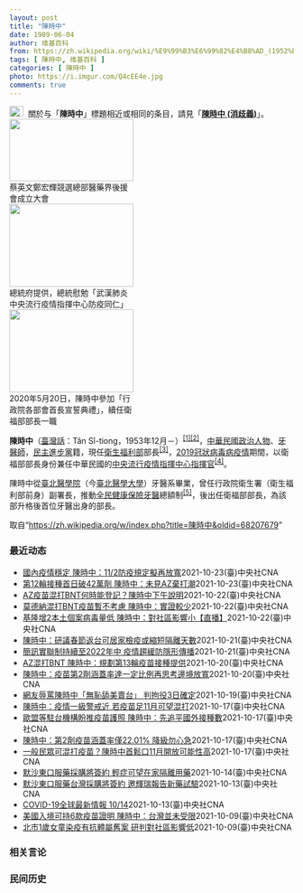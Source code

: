 ```yaml
---
layout: post
title: "陳時中"
date: 1989-06-04
author: 维基百科
from: https://zh.wikipedia.org/wiki/%E9%99%B3%E6%99%82%E4%B8%AD_(1952%E5%B9%B4)
tags: [ 陳時中, 维基百科 ]
categories: [ 陳時中 ]
photo: https://i.imgur.com/Q4cEE4e.jpg
comments: true
---
```

<div class="mw-parser-output"><div id="noteTA-54dafe5e" class="noteTA"><div class="noteTA-group"><div data-noteta-group-source="module" data-noteta-group="Medicine"></div></div></div>
<div role="note" class="hatnote navigation-not-searchable"><a href="/wiki/Wikipedia:%E6%B6%88%E6%AD%A7%E4%B9%89" title="Wikipedia:消歧义"><img alt="Disambig gray.svg" src="//upload.wikimedia.org/wikipedia/commons/thumb/5/5f/Disambig_gray.svg/25px-Disambig_gray.svg.png" decoding="async" width="25" height="19" srcset="//upload.wikimedia.org/wikipedia/commons/thumb/5/5f/Disambig_gray.svg/38px-Disambig_gray.svg.png 1.5x, //upload.wikimedia.org/wikipedia/commons/thumb/5/5f/Disambig_gray.svg/50px-Disambig_gray.svg.png 2x" data-file-width="220" data-file-height="168"></a><style data-mw-deduplicate="TemplateStyles:r67269465">.mw-parser-output .ifmobile>.mobile:nth-child(2n){display:none}</style><span class="ifmobile"><span class="nomobile">&nbsp;&nbsp;</span><span class="mobile"></span></span>關於与「<b>陳時中</b>」標題相近或相同的条目，請見「<b><a href="/wiki/%E9%99%B3%E6%99%82%E4%B8%AD_(%E6%B6%88%E6%AD%A7%E7%BE%A9)" class="mw-disambig" title="陳時中 (消歧義)">陳時中 (消歧義)</a></b>」。</div>

<div class="thumb tright"><div class="thumbinner" style="width:222px;"><a href="/wiki/File:%E9%84%AD%E5%AE%8F%E8%BC%9D%E8%88%87%E9%86%AB%E6%94%BF%E4%BA%BA%E5%A3%AB%E5%90%88%E7%85%A7.jpg" class="image"><img alt="" src="//upload.wikimedia.org/wikipedia/commons/thumb/e/e0/%E9%84%AD%E5%AE%8F%E8%BC%9D%E8%88%87%E9%86%AB%E6%94%BF%E4%BA%BA%E5%A3%AB%E5%90%88%E7%85%A7.jpg/220px-%E9%84%AD%E5%AE%8F%E8%BC%9D%E8%88%87%E9%86%AB%E6%94%BF%E4%BA%BA%E5%A3%AB%E5%90%88%E7%85%A7.jpg" decoding="async" width="220" height="110" class="thumbimage" srcset="//upload.wikimedia.org/wikipedia/commons/thumb/e/e0/%E9%84%AD%E5%AE%8F%E8%BC%9D%E8%88%87%E9%86%AB%E6%94%BF%E4%BA%BA%E5%A3%AB%E5%90%88%E7%85%A7.jpg/330px-%E9%84%AD%E5%AE%8F%E8%BC%9D%E8%88%87%E9%86%AB%E6%94%BF%E4%BA%BA%E5%A3%AB%E5%90%88%E7%85%A7.jpg 1.5x, //upload.wikimedia.org/wikipedia/commons/thumb/e/e0/%E9%84%AD%E5%AE%8F%E8%BC%9D%E8%88%87%E9%86%AB%E6%94%BF%E4%BA%BA%E5%A3%AB%E5%90%88%E7%85%A7.jpg/440px-%E9%84%AD%E5%AE%8F%E8%BC%9D%E8%88%87%E9%86%AB%E6%94%BF%E4%BA%BA%E5%A3%AB%E5%90%88%E7%85%A7.jpg 2x" data-file-width="4160" data-file-height="2080"></a>  <div class="thumbcaption"><div class="magnify"><a href="/wiki/File:%E9%84%AD%E5%AE%8F%E8%BC%9D%E8%88%87%E9%86%AB%E6%94%BF%E4%BA%BA%E5%A3%AB%E5%90%88%E7%85%A7.jpg" class="internal" title="放大"></a></div>蔡英文鄭宏輝競選總部醫藥界後援會成立大會</div></div></div>
<div class="thumb tright"><div class="thumbinner" style="width:222px;"><a href="/wiki/File:02.07_%E7%B8%BD%E7%B5%B1%E6%85%B0%E5%8B%89%E3%80%8C%E5%9A%B4%E9%87%8D%E7%89%B9%E6%AE%8A%E5%82%B3%E6%9F%93%E6%80%A7%E8%82%BA%E7%82%8E%E4%B8%AD%E5%A4%AE%E6%B5%81%E8%A1%8C%E7%96%AB%E6%83%85%E6%8C%87%E6%8F%AE%E4%B8%AD%E5%BF%83%E9%98%B2%E7%96%AB%E5%90%8C%E4%BB%81%E3%80%8D_(49500116692).jpg" class="image"><img alt="" src="//upload.wikimedia.org/wikipedia/commons/thumb/9/95/02.07_%E7%B8%BD%E7%B5%B1%E6%85%B0%E5%8B%89%E3%80%8C%E5%9A%B4%E9%87%8D%E7%89%B9%E6%AE%8A%E5%82%B3%E6%9F%93%E6%80%A7%E8%82%BA%E7%82%8E%E4%B8%AD%E5%A4%AE%E6%B5%81%E8%A1%8C%E7%96%AB%E6%83%85%E6%8C%87%E6%8F%AE%E4%B8%AD%E5%BF%83%E9%98%B2%E7%96%AB%E5%90%8C%E4%BB%81%E3%80%8D_%2849500116692%29.jpg/220px-02.07_%E7%B8%BD%E7%B5%B1%E6%85%B0%E5%8B%89%E3%80%8C%E5%9A%B4%E9%87%8D%E7%89%B9%E6%AE%8A%E5%82%B3%E6%9F%93%E6%80%A7%E8%82%BA%E7%82%8E%E4%B8%AD%E5%A4%AE%E6%B5%81%E8%A1%8C%E7%96%AB%E6%83%85%E6%8C%87%E6%8F%AE%E4%B8%AD%E5%BF%83%E9%98%B2%E7%96%AB%E5%90%8C%E4%BB%81%E3%80%8D_%2849500116692%29.jpg" decoding="async" width="220" height="147" class="thumbimage" srcset="//upload.wikimedia.org/wikipedia/commons/thumb/9/95/02.07_%E7%B8%BD%E7%B5%B1%E6%85%B0%E5%8B%89%E3%80%8C%E5%9A%B4%E9%87%8D%E7%89%B9%E6%AE%8A%E5%82%B3%E6%9F%93%E6%80%A7%E8%82%BA%E7%82%8E%E4%B8%AD%E5%A4%AE%E6%B5%81%E8%A1%8C%E7%96%AB%E6%83%85%E6%8C%87%E6%8F%AE%E4%B8%AD%E5%BF%83%E9%98%B2%E7%96%AB%E5%90%8C%E4%BB%81%E3%80%8D_%2849500116692%29.jpg/330px-02.07_%E7%B8%BD%E7%B5%B1%E6%85%B0%E5%8B%89%E3%80%8C%E5%9A%B4%E9%87%8D%E7%89%B9%E6%AE%8A%E5%82%B3%E6%9F%93%E6%80%A7%E8%82%BA%E7%82%8E%E4%B8%AD%E5%A4%AE%E6%B5%81%E8%A1%8C%E7%96%AB%E6%83%85%E6%8C%87%E6%8F%AE%E4%B8%AD%E5%BF%83%E9%98%B2%E7%96%AB%E5%90%8C%E4%BB%81%E3%80%8D_%2849500116692%29.jpg 1.5x, //upload.wikimedia.org/wikipedia/commons/thumb/9/95/02.07_%E7%B8%BD%E7%B5%B1%E6%85%B0%E5%8B%89%E3%80%8C%E5%9A%B4%E9%87%8D%E7%89%B9%E6%AE%8A%E5%82%B3%E6%9F%93%E6%80%A7%E8%82%BA%E7%82%8E%E4%B8%AD%E5%A4%AE%E6%B5%81%E8%A1%8C%E7%96%AB%E6%83%85%E6%8C%87%E6%8F%AE%E4%B8%AD%E5%BF%83%E9%98%B2%E7%96%AB%E5%90%8C%E4%BB%81%E3%80%8D_%2849500116692%29.jpg/440px-02.07_%E7%B8%BD%E7%B5%B1%E6%85%B0%E5%8B%89%E3%80%8C%E5%9A%B4%E9%87%8D%E7%89%B9%E6%AE%8A%E5%82%B3%E6%9F%93%E6%80%A7%E8%82%BA%E7%82%8E%E4%B8%AD%E5%A4%AE%E6%B5%81%E8%A1%8C%E7%96%AB%E6%83%85%E6%8C%87%E6%8F%AE%E4%B8%AD%E5%BF%83%E9%98%B2%E7%96%AB%E5%90%8C%E4%BB%81%E3%80%8D_%2849500116692%29.jpg 2x" data-file-width="2048" data-file-height="1365"></a>  <div class="thumbcaption"><div class="magnify"><a href="/wiki/File:02.07_%E7%B8%BD%E7%B5%B1%E6%85%B0%E5%8B%89%E3%80%8C%E5%9A%B4%E9%87%8D%E7%89%B9%E6%AE%8A%E5%82%B3%E6%9F%93%E6%80%A7%E8%82%BA%E7%82%8E%E4%B8%AD%E5%A4%AE%E6%B5%81%E8%A1%8C%E7%96%AB%E6%83%85%E6%8C%87%E6%8F%AE%E4%B8%AD%E5%BF%83%E9%98%B2%E7%96%AB%E5%90%8C%E4%BB%81%E3%80%8D_(49500116692).jpg" class="internal" title="放大"></a></div>總統府提供，總統慰勉「武漢肺炎中央流行疫情指揮中心防疫同仁」</div></div></div>
<div class="thumb tright"><div class="thumbinner" style="width:222px;"><a href="/wiki/File:05.20_%E7%B8%BD%E7%B5%B1%E4%B8%BB%E6%8C%81%E3%80%8C%E8%A1%8C%E6%94%BF%E9%99%A2%E5%89%AF%E9%99%A2%E9%95%B7%E6%9A%A8%E5%90%84%E9%83%A8%E6%9C%83%E9%A6%96%E9%95%B7%E5%AE%A3%E8%AA%93%E5%85%B8%E7%A6%AE%E3%80%8D-%E9%99%B3%E6%99%82%E4%B8%AD.jpg" class="image"><img alt="" src="//upload.wikimedia.org/wikipedia/commons/thumb/a/aa/05.20_%E7%B8%BD%E7%B5%B1%E4%B8%BB%E6%8C%81%E3%80%8C%E8%A1%8C%E6%94%BF%E9%99%A2%E5%89%AF%E9%99%A2%E9%95%B7%E6%9A%A8%E5%90%84%E9%83%A8%E6%9C%83%E9%A6%96%E9%95%B7%E5%AE%A3%E8%AA%93%E5%85%B8%E7%A6%AE%E3%80%8D-%E9%99%B3%E6%99%82%E4%B8%AD.jpg/220px-05.20_%E7%B8%BD%E7%B5%B1%E4%B8%BB%E6%8C%81%E3%80%8C%E8%A1%8C%E6%94%BF%E9%99%A2%E5%89%AF%E9%99%A2%E9%95%B7%E6%9A%A8%E5%90%84%E9%83%A8%E6%9C%83%E9%A6%96%E9%95%B7%E5%AE%A3%E8%AA%93%E5%85%B8%E7%A6%AE%E3%80%8D-%E9%99%B3%E6%99%82%E4%B8%AD.jpg" decoding="async" width="220" height="147" class="thumbimage" srcset="//upload.wikimedia.org/wikipedia/commons/thumb/a/aa/05.20_%E7%B8%BD%E7%B5%B1%E4%B8%BB%E6%8C%81%E3%80%8C%E8%A1%8C%E6%94%BF%E9%99%A2%E5%89%AF%E9%99%A2%E9%95%B7%E6%9A%A8%E5%90%84%E9%83%A8%E6%9C%83%E9%A6%96%E9%95%B7%E5%AE%A3%E8%AA%93%E5%85%B8%E7%A6%AE%E3%80%8D-%E9%99%B3%E6%99%82%E4%B8%AD.jpg/330px-05.20_%E7%B8%BD%E7%B5%B1%E4%B8%BB%E6%8C%81%E3%80%8C%E8%A1%8C%E6%94%BF%E9%99%A2%E5%89%AF%E9%99%A2%E9%95%B7%E6%9A%A8%E5%90%84%E9%83%A8%E6%9C%83%E9%A6%96%E9%95%B7%E5%AE%A3%E8%AA%93%E5%85%B8%E7%A6%AE%E3%80%8D-%E9%99%B3%E6%99%82%E4%B8%AD.jpg 1.5x, //upload.wikimedia.org/wikipedia/commons/thumb/a/aa/05.20_%E7%B8%BD%E7%B5%B1%E4%B8%BB%E6%8C%81%E3%80%8C%E8%A1%8C%E6%94%BF%E9%99%A2%E5%89%AF%E9%99%A2%E9%95%B7%E6%9A%A8%E5%90%84%E9%83%A8%E6%9C%83%E9%A6%96%E9%95%B7%E5%AE%A3%E8%AA%93%E5%85%B8%E7%A6%AE%E3%80%8D-%E9%99%B3%E6%99%82%E4%B8%AD.jpg/440px-05.20_%E7%B8%BD%E7%B5%B1%E4%B8%BB%E6%8C%81%E3%80%8C%E8%A1%8C%E6%94%BF%E9%99%A2%E5%89%AF%E9%99%A2%E9%95%B7%E6%9A%A8%E5%90%84%E9%83%A8%E6%9C%83%E9%A6%96%E9%95%B7%E5%AE%A3%E8%AA%93%E5%85%B8%E7%A6%AE%E3%80%8D-%E9%99%B3%E6%99%82%E4%B8%AD.jpg 2x" data-file-width="2508" data-file-height="1672"></a>  <div class="thumbcaption"><div class="magnify"><a href="/wiki/File:05.20_%E7%B8%BD%E7%B5%B1%E4%B8%BB%E6%8C%81%E3%80%8C%E8%A1%8C%E6%94%BF%E9%99%A2%E5%89%AF%E9%99%A2%E9%95%B7%E6%9A%A8%E5%90%84%E9%83%A8%E6%9C%83%E9%A6%96%E9%95%B7%E5%AE%A3%E8%AA%93%E5%85%B8%E7%A6%AE%E3%80%8D-%E9%99%B3%E6%99%82%E4%B8%AD.jpg" class="internal" title="放大"></a></div>2020年5月20日，陳時中參加「行政院各部會首長宣誓典禮」，續任衛福部部長一職</div></div></div>
<p><b>陳時中</b>（<a href="/wiki/%E8%87%BA%E7%81%A3%E8%A9%B1" title="臺灣話">臺灣話</a>：<span lang="nan"><style data-mw-deduplicate="TemplateStyles:r58929728">.mw-parser-output .sans-serif{font-family:-apple-system,BlinkMacSystemFont,"Segoe UI",Roboto,Lato,"Helvetica Neue",Helvetica,Arial,sans-serif}</style><span class="sans-serif"><span lang="nan">Tân Sî-tiong</span></span></span>，1953年12月<span class="useeditintro" title="Template:BLP editintro">－</span>）<sup id="cite_ref-1" class="reference"><a href="#cite_note-1">[1]</a></sup><sup id="cite_ref-2" class="reference"><a href="#cite_note-2">[2]</a></sup>，<a href="/wiki/%E4%B8%AD%E8%8F%AF%E6%B0%91%E5%9C%8B" title="中華民國">中華民國</a><a href="/wiki/%E6%94%BF%E6%B2%BB%E4%BA%BA%E7%89%A9" title="政治人物">政治人物</a>、<a href="/wiki/%E7%89%99%E9%86%AB%E5%B8%AB" class="mw-redirect" title="牙醫師">牙醫師</a>，<a href="/wiki/%E6%B0%91%E4%B8%BB%E9%80%B2%E6%AD%A5%E9%BB%A8" title="民主進步黨">民主進步黨</a>籍，現任<a href="/wiki/%E4%B8%AD%E8%8F%AF%E6%B0%91%E5%9C%8B%E8%A1%9B%E7%94%9F%E7%A6%8F%E5%88%A9%E9%83%A8" title="中華民國衛生福利部">衛生福利部</a>部長<sup id="cite_ref-3" class="reference"><a href="#cite_note-3">[3]</a></sup>，<a href="/wiki/2019%E5%86%A0%E7%8B%80%E7%97%85%E6%AF%92%E7%97%85%E8%87%BA%E7%81%A3%E7%96%AB%E6%83%85" title="2019冠狀病毒病臺灣疫情">2019冠狀病毒病疫情</a>期間，以衛福部部長身份兼任中華民國的<a href="/wiki/%E5%9C%8B%E5%AE%B6%E8%A1%9B%E7%94%9F%E6%8C%87%E6%8F%AE%E4%B8%AD%E5%BF%83%E4%B8%AD%E5%A4%AE%E6%B5%81%E8%A1%8C%E7%96%AB%E6%83%85%E6%8C%87%E6%8F%AE%E4%B8%AD%E5%BF%83" title="國家衛生指揮中心中央流行疫情指揮中心">中央流行疫情指揮中心</a><a href="/wiki/%E6%8C%87%E6%8F%AE%E5%AE%98" title="指揮官">指揮官</a><sup id="cite_ref-4" class="reference"><a href="#cite_note-4">[4]</a></sup>。
</p><p>陳時中從<a href="/wiki/%E8%87%BA%E5%8C%97%E9%86%AB%E5%AD%B8%E9%99%A2" class="mw-redirect" title="臺北醫學院">臺北醫學院</a>（今<a href="/wiki/%E8%87%BA%E5%8C%97%E9%86%AB%E5%AD%B8%E5%A4%A7%E5%AD%B8" title="臺北醫學大學">臺北醫學大學</a>）牙醫系畢業，曾任行政院衛生署（衛生福利部前身）副署長，推動<a href="/wiki/%E5%85%A8%E6%B0%91%E5%81%A5%E5%BA%B7%E4%BF%9D%E9%9A%AA" title="全民健康保險">全民健康保險</a><a href="/wiki/%E7%89%99%E9%86%AB" title="牙醫">牙醫</a>總額制<sup id="cite_ref-5" class="reference"><a href="#cite_note-5">[5]</a></sup>，後出任衛福部部長，為該部升格後首位牙醫出身的部長。
</p>
</div><noscript><img src="//zh.wikipedia.org/wiki/Special:CentralAutoLogin/start?type=1x1" alt="" title="" width="1" height="1" style="border: none; position: absolute;"></noscript>
<div class="printfooter">取自“<a dir="ltr" href="https://zh.wikipedia.org/w/index.php?title=陳時中&amp;oldid=68207679">https://zh.wikipedia.org/w/index.php?title=陳時中&amp;oldid=68207679</a>”</div><div id="recent-news"><h3>最近动态</h3><ul><li><a href="https://nodebe4.github.io/waimei/2021-10-23/%E5%9C%8B%E5%85%A7%E7%96%AB%E6%83%85%E7%A9%A9%E5%AE%9A-%E9%99%B3%E6%99%82%E4%B8%AD-11-2%E9%98%B2%E7%96%AB%E8%A6%8F%E5%AE%9A%E6%93%AC%E5%86%8D%E6%94%BE%E5%AF%AC" title="國內疫情穩定 陳時中：11/2防疫規定擬再放寬—— 國內疫情穩定，二級警戒維持至11月1日，疫情指揮中心指揮官陳時中表示，11月2日起預計會再放寬防疫政策。中央社記者張皓安攝 110年10月23...">國內疫情穩定 陳時中：11/2防疫規定擬再放寬</a><time>2021-10-23</time><a class="tag">(臺)中央社CNA</a></li>
<li><a href="https://nodebe4.github.io/waimei/2021-10-23/%E7%AC%AC12%E8%BC%AA%E6%8E%A5%E7%A8%AE%E9%A6%96%E6%97%A5%E7%A0%B442%E8%90%AC%E5%8A%91-%E9%99%B3%E6%99%82%E4%B8%AD-%E6%9C%AA%E8%A6%8BAZ%E6%A3%84%E6%89%93%E6%BD%AE" title="第12輪接種首日破42萬劑 陳時中：未見AZ棄打潮—— 指揮中心指揮官陳時中表示，第12輪COVID-19疫苗開打首日共接種超過42萬劑疫苗，其中AZ疫苗報到率約89.3%，未見棄打潮。圖為五股...">第12輪接種首日破42萬劑 陳時中：未見AZ棄打潮</a><time>2021-10-23</time><a class="tag">(臺)中央社CNA</a></li>
<li><a href="https://nodebe4.github.io/waimei/2021-10-22/AZ%E7%96%AB%E8%8B%97%E6%B7%B7%E6%89%93BNT%E4%BD%95%E6%99%82%E8%83%BD%E7%99%BB%E8%A8%98-%E9%99%B3%E6%99%82%E4%B8%AD%E4%B8%8B%E5%8D%88%E8%AA%AA%E6%98%8E" title="AZ疫苗混打BNT何時能登記？陳時中下午說明—— 中央流行疫情指揮中心最快11月開放AZ疫苗混打BNT疫苗，預計這2天會公布登記政策。（中央社檔案照片） （中央社記者張茗喧台北23日電）中央流行...">AZ疫苗混打BNT何時能登記？陳時中下午說明</a><time>2021-10-22</time><a class="tag">(臺)中央社CNA</a></li>
<li><a href="https://nodebe4.github.io/waimei/2021-10-22/%E8%8E%AB%E5%BE%B7%E7%B4%8D%E6%B7%B7%E6%89%93BNT%E7%96%AB%E8%8B%97%E6%9A%AB%E4%B8%8D%E8%80%83%E6%85%AE-%E9%99%B3%E6%99%82%E4%B8%AD-%E5%AF%A6%E8%AD%89%E8%BC%83%E5%B0%91" title="莫德納混打BNT疫苗暫不考慮 陳時中：實證較少—— 外界關注是否開放莫德納混打BNT疫苗，指揮中心指揮官陳時中22日表示暫無此計畫。（中央社檔案照片） （中央社記者張茗喧、江慧珺台北22日電）A...">莫德納混打BNT疫苗暫不考慮 陳時中：實證較少</a><time>2021-10-22</time><a class="tag">(臺)中央社CNA</a></li>
<li><a href="https://nodebe4.github.io/waimei/2021-10-22/%E5%9F%BA%E9%9A%86%E5%A2%9E2%E6%9C%AC%E5%9C%9F%E5%80%8B%E6%A1%88%E7%97%85%E6%AF%92%E9%87%8F%E4%BD%8E-%E9%99%B3%E6%99%82%E4%B8%AD-%E5%B0%8D%E7%A4%BE%E5%8D%80%E5%BD%B1%E9%9F%BF%E5%B0%8F-%E7%9B%B4%E6%92%AD" title="基隆增2本土個案病毒量低 陳時中：對社區影響小【直播】—— 疫情指揮中心宣布22日國內新增2例COVID-19本土病例，均在基隆市。（中央社檔案照片） （中央社記者張茗喧、江慧珺台北22日電）疫...">基隆增2本土個案病毒量低 陳時中：對社區影響小【直播】</a><time>2021-10-22</time><a class="tag">(臺)中央社CNA</a></li>
<li><a href="https://nodebe4.github.io/waimei/2021-10-21/%E9%99%B3%E6%99%82%E4%B8%AD-%E7%A0%94%E8%AD%B0%E6%98%A5%E7%AF%80%E8%BF%94%E5%8F%B0%E5%8F%AF%E5%B1%85%E5%AE%B6%E6%AA%A2%E7%96%AB%E6%88%96%E7%B8%AE%E7%9F%AD%E9%9A%94%E9%9B%A2%E5%A4%A9%E6%95%B8" title="陳時中：研議春節返台可居家檢疫或縮短隔離天數—— 指揮中心指揮官陳時中21日表示，將初步規劃開放居家檢疫或縮短隔離天數，讓大家明年春節時能安心返台。（中央社檔案照片） （中央社記者江慧珺台北21...">陳時中：研議春節返台可居家檢疫或縮短隔離天數</a><time>2021-10-21</time><a class="tag">(臺)中央社CNA</a></li>
<li><a href="https://nodebe4.github.io/waimei/2021-10-21/%E7%B0%A1%E8%A8%8A%E5%AF%A6%E8%81%AF%E5%88%B6%E6%8C%81%E7%BA%8C%E8%87%B32022%E5%B9%B4%E4%B8%AD-%E7%96%AB%E6%83%85%E8%B6%A8%E7%B7%A9%E9%98%B2%E9%9A%B1%E5%BD%A2%E5%82%B3%E6%92%AD" title="簡訊實聯制持續至2022年中 疫情趨緩防隱形傳播—— 防疫指揮官陳時中21日表示，每次降級或放寬防疫措施，都可能有潛藏在社區的隱形傳播鏈出現，因此即便疫情趨緩，簡訊實聯制仍規劃實施到明年中。（中...">簡訊實聯制持續至2022年中 疫情趨緩防隱形傳播</a><time>2021-10-21</time><a class="tag">(臺)中央社CNA</a></li>
<li><a href="https://nodebe4.github.io/waimei/2021-10-20/AZ%E6%B7%B7%E6%89%93BNT-%E9%99%B3%E6%99%82%E4%B8%AD-%E8%A6%8F%E5%8A%83%E7%AC%AC13%E8%BC%AA%E7%96%AB%E8%8B%97%E6%8E%A5%E7%A8%AE%E6%8F%90%E4%BE%9B" title="AZ混打BNT 陳時中：規劃第13輪疫苗接種提供—— 陳時中21日表示將於第13輪疫苗預約時，提供部分接種第1劑AZ疫苗超過10週者，第2劑混打BNT疫苗。（中央社檔案照片） （中央社記者江慧珺...">AZ混打BNT 陳時中：規劃第13輪疫苗接種提供</a><time>2021-10-20</time><a class="tag">(臺)中央社CNA</a></li>
<li><a href="https://nodebe4.github.io/waimei/2021-10-20/%E9%99%B3%E6%99%82%E4%B8%AD-%E7%96%AB%E8%8B%97%E7%AC%AC2%E5%8A%91%E6%B6%B5%E8%93%8B%E7%8E%87%E9%81%94%E4%B8%80%E5%AE%9A%E6%AF%94%E4%BE%8B%E5%86%8D%E6%80%9D%E8%80%83%E9%82%8A%E5%A2%83%E6%94%BE%E5%AF%AC" title="陳時中：疫苗第2劑涵蓋率達一定比例再思考邊境放寬—— 指揮中心指揮官陳時中21日表示，邊境放寬要等到2劑疫苗涵蓋率達一定比例再思考。圖為北市大型接種站。（中央社檔案照片） （中央社記者江慧珺台北...">陳時中：疫苗第2劑涵蓋率達一定比例再思考邊境放寬</a><time>2021-10-20</time><a class="tag">(臺)中央社CNA</a></li>
<li><a href="https://nodebe4.github.io/waimei/2021-10-19/%E7%B6%B2%E5%8F%8B%E8%BE%B1%E7%BD%B5%E9%99%B3%E6%99%82%E4%B8%AD-%E7%84%A1%E6%81%A5%E8%88%94%E7%BE%8E%E8%B3%A3%E5%8F%B0-%E5%88%A4%E6%8B%98%E5%BD%B93%E6%97%A5%E7%A2%BA%E5%AE%9A" title="網友辱罵陳時中「無恥舔美賣台」 判拘役3日確定—— 賴姓男子在網路貼文指陳時中（圖）「無恥舔美賣台」，判拘役3日確定。（中央社檔案照片） （中央社記者劉世怡台北19日電）賴姓男子涉在網路貼文指「...">網友辱罵陳時中「無恥舔美賣台」 判拘役3日確定</a><time>2021-10-19</time><a class="tag">(臺)中央社CNA</a></li>
<li><a href="https://nodebe4.github.io/waimei/2021-10-17/%E9%99%B3%E6%99%82%E4%B8%AD-%E7%96%AB%E6%83%85%E4%B8%80%E7%B4%9A%E8%AD%A6%E6%88%92%E8%BF%91-%E8%8B%A5%E7%96%AB%E8%8B%97%E8%B6%B311%E6%9C%88%E5%8F%AF%E6%9C%9B%E6%B7%B7%E6%89%93" title="陳時中：疫情一級警戒近 若疫苗足11月可望混打—— （中央社記者張茗喧台北18日電）國內COVID-19疫情降溫，是否代表距離一級警戒更近一步，指揮中心指揮官陳時中今天上午在立法院坦言「可以這樣...">陳時中：疫情一級警戒近 若疫苗足11月可望混打</a><time>2021-10-17</time><a class="tag">(臺)中央社CNA</a></li>
<li><a href="https://nodebe4.github.io/waimei/2021-10-17/%E6%AD%90%E7%9B%9F%E7%AD%89%E9%A7%90%E5%8F%B0%E6%A9%9F%E6%A7%8B%E7%9B%BC%E6%8E%A8%E7%96%AB%E8%8B%97%E8%AD%B7%E7%85%A7-%E9%99%B3%E6%99%82%E4%B8%AD-%E5%85%88%E8%BF%BD%E5%B9%B3%E5%9C%8B%E5%A4%96%E6%8E%A5%E7%A8%AE%E6%95%B8" title="歐盟等駐台機構盼推疫苗護照 陳時中：先追平國外接種數—— 歐盟等駐台單位認為台灣邊境管制措施太嚴格，盼推動疫苗護照。指揮中心指揮官陳時中17日表示，現階段應先追平國外接種數據。（中央社檔案照片）...">歐盟等駐台機構盼推疫苗護照 陳時中：先追平國外接種數</a><time>2021-10-17</time><a class="tag">(臺)中央社CNA</a></li>
<li><a href="https://nodebe4.github.io/waimei/2021-10-17/%E9%99%B3%E6%99%82%E4%B8%AD-%E7%AC%AC2%E5%8A%91%E7%96%AB%E8%8B%97%E6%B6%B5%E8%93%8B%E7%8E%87%E5%83%8522.01-%E9%99%8D%E7%B4%9A%E5%8B%BF%E5%BF%83%E6%80%A5" title="陳時中：第2劑疫苗涵蓋率僅22.01% 降級勿心急—— 疫情指揮中心指揮官陳時中17日說，國內第2劑疫苗涵蓋率僅22.01%，請大家對於降級不要心急。（中央社檔案照片） （中央社記者江慧珺、陳婕...">陳時中：第2劑疫苗涵蓋率僅22.01% 降級勿心急</a><time>2021-10-17</time><a class="tag">(臺)中央社CNA</a></li>
<li><a href="https://nodebe4.github.io/waimei/2021-10-17/%E4%B8%80%E8%88%AC%E6%B0%91%E7%9C%BE%E5%8F%AF%E6%B7%B7%E6%89%93%E7%96%AB%E8%8B%97-%E9%99%B3%E6%99%82%E4%B8%AD%E9%A6%96%E9%AC%86%E5%8F%A311%E6%9C%88%E9%96%8B%E6%94%BE%E5%8F%AF%E8%83%BD%E6%80%A7%E9%AB%98" title="一般民眾可混打疫苗？陳時中首鬆口11月開放可能性高—— （中央社記者陳婕翎、江慧珺台北17日電）國內現階段僅開放醫護人員及打第1劑嚴重過敏者混打COVID-19疫苗，一般民眾混打時程受關注。指揮...">一般民眾可混打疫苗？陳時中首鬆口11月開放可能性高</a><time>2021-10-17</time><a class="tag">(臺)中央社CNA</a></li>
<li><a href="https://nodebe4.github.io/waimei/2021-10-14/%E9%BB%98%E6%B2%99%E6%9D%B1%E5%8F%A3%E6%9C%8D%E8%97%A5%E6%8E%A1%E8%B3%BC%E5%B0%87%E7%B0%BD%E7%B4%84-%E8%BC%95%E7%97%87%E5%8F%AF%E6%9C%9B%E5%9C%A8%E5%AE%B6%E9%9A%94%E9%9B%A2%E7%94%A8%E8%97%A5" title="默沙東口服藥採購將簽約 輕症可望在家隔離用藥—— 指揮中心指揮官陳時中14日透露，默沙東口服藥採購案即將簽約。（路透社） （中央社記者張茗喧、陳婕翎台北14日電）指揮中心指揮官陳時中今天透露，默...">默沙東口服藥採購將簽約 輕症可望在家隔離用藥</a><time>2021-10-14</time><a class="tag">(臺)中央社CNA</a></li>
<li><a href="https://nodebe4.github.io/waimei/2021-10-13/%E9%BB%98%E6%B2%99%E6%9D%B1%E5%8F%A3%E6%9C%8D%E8%97%A5%E5%8F%B0%E7%81%A3%E6%8E%A1%E8%B3%BC%E5%B0%87%E7%B0%BD%E7%B4%84-%E9%82%80%E8%BC%9D%E7%91%9E%E5%A0%B1%E5%91%8A%E6%96%B0%E8%97%A5%E8%A9%A6%E9%A9%97" title="默沙東口服藥台灣採購將簽約 邀輝瑞報告新藥試驗—— 指揮中心指揮官陳時中14日表示，默沙東口服抗病毒藥採購已經快進入簽約階段。（示意圖／圖取自Pixabay圖庫） （中央社記者陳婕翎台北14日電...">默沙東口服藥台灣採購將簽約 邀輝瑞報告新藥試驗</a><time>2021-10-13</time><a class="tag">(臺)中央社CNA</a></li>
<li><a href="https://nodebe4.github.io/waimei/2021-10-13/COVID-19%E5%85%A8%E7%90%83%E6%9C%80%E6%96%B0%E6%83%85%E5%A0%B1-10-14" title="COVID-19全球最新情報 10/14—— 中央流行疫情指揮中心指揮官陳時中表示，現階段基本目標仍是10月底第1劑涵蓋率要達7成、第2劑達3成。圖為新北市一處大型接種站。（中央社檔案照片） （...">COVID-19全球最新情報 10/14</a><time>2021-10-13</time><a class="tag">(臺)中央社CNA</a></li>
<li><a href="https://nodebe4.github.io/waimei/2021-10-09/%E7%BE%8E%E5%9C%8B%E5%85%A5%E5%A2%83%E5%8F%AF%E6%8C%816%E6%AC%BE%E7%96%AB%E8%8B%97%E8%AD%89%E6%98%8E-%E9%99%B3%E6%99%82%E4%B8%AD-%E5%8F%B0%E7%81%A3%E4%B8%A6%E6%9C%AA%E5%8F%97%E9%99%90" title="美國入境可持6款疫苗證明 陳時中：台灣並未受限—— 美國將針對國際旅客出示6款COVID-19疫苗完整接種證明開放入境，指揮中心指揮官陳時中9日說，台灣仍在綠色名單，並未受限。圖為美國雷根國家機...">美國入境可持6款疫苗證明 陳時中：台灣並未受限</a><time>2021-10-09</time><a class="tag">(臺)中央社CNA</a></li>
<li><a href="https://nodebe4.github.io/waimei/2021-10-09/%E5%8C%97%E5%B8%821%E6%AD%B2%E5%A5%B3%E7%AB%A5%E6%9F%93%E7%96%AB%E6%9C%89%E6%8A%97%E9%AB%94%E5%B1%AC%E8%88%8A%E6%A1%88-%E7%A0%94%E5%88%A4%E5%B0%8D%E7%A4%BE%E5%8D%80%E5%BD%B1%E9%9F%BF%E4%BD%8E" title="北市1歲女童染疫有抗體屬舊案 研判對社區影響低—— 中央流行疫情指揮中心公布9日新增一例COVID-19本土病例，為台北市一名1歲女童，指揮官陳時中說，女童病毒量低且驗出抗體，顯示為舊案。（示意...">北市1歲女童染疫有抗體屬舊案 研判對社區影響低</a><time>2021-10-09</time><a class="tag">(臺)中央社CNA</a></li>
</ul></div><div id="open-opinion"><h3>相关言论</h3><ul></ul></div><div id="mjls-record"><h3>民间历史</h3><ul></ul></div>